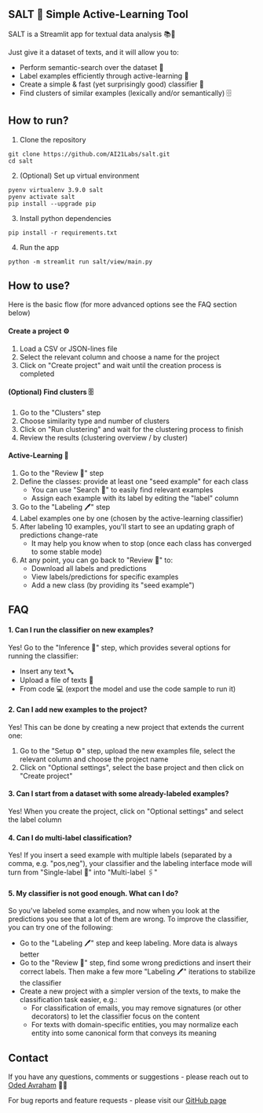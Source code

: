 ## SALT 🧂 Simple Active-Learning Tool

SALT is a Streamlit app for textual data analysis 📚🔬

Just give it a dataset of texts, and it will allow you to:

* Perform semantic-search over the dataset 🔎
* Label examples efficiently through active-learning 🔄
* Create a simple & fast (yet surprisingly good) classifier 🤖
* Find clusters of similar examples (lexically and/or semantically) 🗄️


## How to run?
1. Clone the repository
```
git clone https://github.com/AI21Labs/salt.git
cd salt
```

2. (Optional) Set up virtual environment
```
pyenv virtualenv 3.9.0 salt
pyenv activate salt
pip install --upgrade pip
```

3. Install python dependencies
```
pip install -r requirements.txt
```

4. Run the app
```
python -m streamlit run salt/view/main.py
```

## How to use?
Here is the basic flow (for more advanced options see the FAQ section below)

#### Create a project ⚙️️
1. Load a CSV or JSON-lines file
2. Select the relevant column and choose a name for the project
3. Click on "Create project" and wait until the creation process is completed

#### (Optional) Find clusters 🗄️
1. Go to the "Clusters" step
2. Choose similarity type and number of clusters
3. Click on "Run clustering" and wait for the clustering process to finish
4. Review the results (clustering overview / by cluster)

#### Active-Learning 🔄
1. Go to the "Review 📖" step
2. Define the classes: provide at least one "seed example" for each class
    * You can use "Search 🔎" to easily find relevant examples
    * Assign each example with its label by editing the "label" column
3. Go to the "Labeling 🖊️️" step
4. Label examples one by one (chosen by the active-learning classifier)
5. After labeling 10 examples, you'll start to see an updating graph of predictions change-rate
    * It may help you know when to stop (once each class has converged to some stable mode)
6. At any point, you can go back to "Review 📖" to:
    * Download all labels and predictions
    * View labels/predictions for specific examples
    * Add a new class (by providing its "seed example")


## FAQ
#### 1. Can I run the classifier on new examples?
Yes! Go to the "Inference 🔦" step, which provides several options for running the classifier:

* Insert any text 🔤
* Upload a file of texts 📃
* From code 💻 (export the model and use the code sample to run it)

#### 2. Can I add new examples to the project?
Yes! This can be done by creating a new project that extends the current one:

1. Go to the "Setup ⚙️️" step, upload the new examples file, select the relevant column and choose the project name
2. Click on "Optional settings", select the base project and then click on "Create project"

#### 3. Can I start from a dataset with some already-labeled examples?
Yes! When you create the project, click on "Optional settings" and select the label column

#### 4. Can I do multi-label classification?
Yes! If you insert a seed example with multiple labels (separated by a comma, e.g. "pos,neg"),
your classifier and the labeling interface mode will turn from "Single-label 📎️" into "Multi-label 🖇️️"

#### 5. My classifier is not good enough. What can I do?
So you've labeled some examples, and now when you look at the predictions you see that a lot of them are wrong.
To improve the classifier, you can try one of the following:

* Go to the "Labeling 🖊️️" step and keep labeling. More data is always better
* Go to the "Review 📖️️" step, find some wrong predictions and insert their correct labels. Then make a few more "Labeling 🖊️️" iterations to stabilize the classifier
* Create a new project with a simpler version of the texts, to make the classification task easier, e.g.:
    * For classification of emails, you may remove signatures (or other decorators) to let the classifier focus on the content
    * For texts with domain-specific entities, you may normalize each entity into some canonical form that conveys its meaning


## Contact
If you have any questions, comments or suggestions - please reach out to [Oded Avraham](mailto:odeda@ai21.com) 👋🏼

For bug reports and feature requests - please visit our [GitHub page](https://github.com/AI21Labs/salt)
